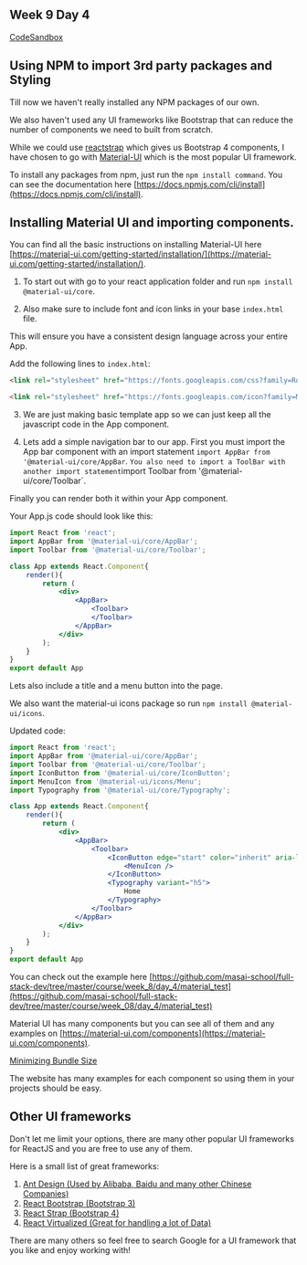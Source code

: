 ## Week 9 Day 4


[CodeSandbox](https://codesandbox.io/s/material-ui-kv9qx)

## Using NPM to import 3rd party packages and Styling

Till now we haven't really installed any NPM packages of our own. 

We also haven't used any UI frameworks like Bootstrap that can reduce the number of components we need to built from scratch. 

While we could use [reactstrap](https://reactstrap.github.io/) which gives us Bootstrap 4 components, I have chosen to go with [Material-UI](https://material-ui.com/) which is the most popular UI framework. 

To install any packages from npm, just run the `npm install command`. You can see the documentation here [https://docs.npmjs.com/cli/install](https://docs.npmjs.com/cli/install).

## Installing Material UI and importing components. 

You can find all the basic instructions on installing Material-UI here [https://material-ui.com/getting-started/installation/](https://material-ui.com/getting-started/installation/).

1. To start out with go to your react application folder and run `npm install @material-ui/core`.

2. Also make sure to include font and icon links in your base `index.html` file. 

This will ensure you have a consistent design language across your entire App. 

Add the following lines to `index.html`:
```html
<link rel="stylesheet" href="https://fonts.googleapis.com/css?family=Roboto:300,400,500,700&display=swap" />

<link rel="stylesheet" href="https://fonts.googleapis.com/icon?family=Material+Icons" />
```

3. We are just making basic template app so we can just keep all the javascript code in the App component. 

4. Lets add a simple navigation bar to our app. First you must import the App bar component with an import statement `import AppBar from '@material-ui/core/AppBar`.
`
You also need to import a ToolBar with another import statement `import Toolbar from '@material-ui/core/Toolbar`.

Finally you can render both it within your App component. 

Your App.js code should look like this:

```jsx
import React from 'react';
import AppBar from '@material-ui/core/AppBar';
import Toolbar from '@material-ui/core/Toolbar';

class App extends React.Component{
    render(){
        return (
            <div>
                <AppBar>
                    <Toolbar>
                    </Toolbar>
                </AppBar>
            </div>
        );
    }
}
export default App
```
Lets also include a title and a menu button into the page.

We also want the material-ui icons package so run `npm install @material-ui/icons`.

Updated code:

```jsx
import React from 'react';
import AppBar from '@material-ui/core/AppBar';
import Toolbar from '@material-ui/core/Toolbar';
import IconButton from '@material-ui/core/IconButton';
import MenuIcon from '@material-ui/icons/Menu';
import Typography from '@material-ui/core/Typography';

class App extends React.Component{
    render(){
        return (
            <div>
                <AppBar>
                    <Toolbar>
                        <IconButton edge="start" color="inherit" aria-label="menu">
                            <MenuIcon />
                        </IconButton>
                        <Typography variant="h5">
                            Home
                        </Typography>
                    </Toolbar>
                </AppBar>
            </div>
        );
    }
}
export default App
```

You can check out the example here [https://github.com/masai-school/full-stack-dev/tree/master/course/week_8/day_4/material_test](https://github.com/masai-school/full-stack-dev/tree/master/course/week_08/day_4/material_test)

Material UI has many components but you can see all of them and any examples on [https://material-ui.com/components](https://material-ui.com/components).

[Minimizing Bundle Size ](https://material-ui.com/guides/minimizing-bundle-size/)

The website has many examples for each component so using them in your projects should be easy.

## Other UI frameworks

Don't let me limit your options, there are many other popular UI frameworks for ReactJS and you are free to use any of them.

Here is a small list of great frameworks:

1. [Ant Design (Used by Alibaba, Baidu and many other Chinese Companies)](https://ant.design/)
2. [React Bootstrap (Bootstrap 3)](https://react-bootstrap.github.io/)
3. [React Strap (Bootstrap 4)](https://reactstrap.github.io/)
4. [React Virtualized (Great for handling a lot of Data)](https://bvaughn.github.io/react-virtualized/)


There are many others so feel free to search Google for a UI framework that you like and enjoy working with!
